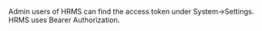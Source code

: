 Admin users of HRMS can find the access token under System->Settings.
HRMS uses Bearer Authorization.
